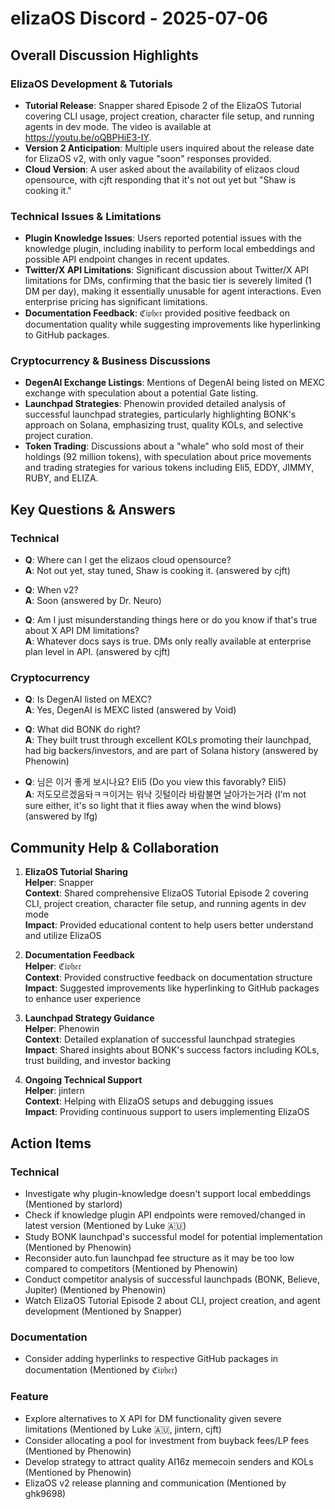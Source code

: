 # elizaOS Discord - 2025-07-06

## Overall Discussion Highlights

### ElizaOS Development & Tutorials
- **Tutorial Release**: Snapper shared Episode 2 of the ElizaOS Tutorial covering CLI usage, project creation, character file setup, and running agents in dev mode. The video is available at https://youtu.be/oQBPHiE3-IY.
- **Version 2 Anticipation**: Multiple users inquired about the release date for ElizaOS v2, with only vague "soon" responses provided.
- **Cloud Version**: A user asked about the availability of elizaos cloud opensource, with cjft responding that it's not out yet but "Shaw is cooking it."

### Technical Issues & Limitations
- **Plugin Knowledge Issues**: Users reported potential issues with the knowledge plugin, including inability to perform local embeddings and possible API endpoint changes in recent updates.
- **Twitter/X API Limitations**: Significant discussion about Twitter/X API limitations for DMs, confirming that the basic tier is severely limited (1 DM per day), making it essentially unusable for agent interactions. Even enterprise pricing has significant limitations.
- **Documentation Feedback**: ℭ𝔦𝔭𝔥𝔢𝔯 provided positive feedback on documentation quality while suggesting improvements like hyperlinking to GitHub packages.

### Cryptocurrency & Business Discussions
- **DegenAI Exchange Listings**: Mentions of DegenAI being listed on MEXC exchange with speculation about a potential Gate listing.
- **Launchpad Strategies**: Phenowin provided detailed analysis of successful launchpad strategies, particularly highlighting BONK's approach on Solana, emphasizing trust, quality KOLs, and selective project curation.
- **Token Trading**: Discussions about a "whale" who sold most of their holdings (92 million tokens), with speculation about price movements and trading strategies for various tokens including Eli5, EDDY, JIMMY, RUBY, and ELIZA.

## Key Questions & Answers

### Technical
- **Q**: Where can I get the elizaos cloud opensource?  
  **A**: Not out yet, stay tuned, Shaw is cooking it. (answered by cjft)

- **Q**: When v2?  
  **A**: Soon (answered by Dr. Neuro)

- **Q**: Am I just misunderstanding things here or do you know if that's true about X API DM limitations?  
  **A**: Whatever docs says is true. DMs only really available at enterprise plan level in API. (answered by cjft)

### Cryptocurrency
- **Q**: Is DegenAI listed on MEXC?  
  **A**: Yes, DegenAI is MEXC listed (answered by Void)

- **Q**: What did BONK do right?  
  **A**: They built trust through excellent KOLs promoting their launchpad, had big backers/investors, and are part of Solana history (answered by Phenowin)

- **Q**: 님은 이거 좋게 보시나요? Eli5 (Do you view this favorably? Eli5)  
  **A**: 저도모르겠음돠ㅋㅋ이거는 워낙 깃털이라 바람불면 날아가는거라 (I'm not sure either, it's so light that it flies away when the wind blows) (answered by lfg)

## Community Help & Collaboration

1. **ElizaOS Tutorial Sharing**  
   **Helper**: Snapper  
   **Context**: Shared comprehensive ElizaOS Tutorial Episode 2 covering CLI, project creation, character file setup, and running agents in dev mode  
   **Impact**: Provided educational content to help users better understand and utilize ElizaOS

2. **Documentation Feedback**  
   **Helper**: ℭ𝔦𝔭𝔥𝔢𝔯  
   **Context**: Provided constructive feedback on documentation structure  
   **Impact**: Suggested improvements like hyperlinking to GitHub packages to enhance user experience

3. **Launchpad Strategy Guidance**  
   **Helper**: Phenowin  
   **Context**: Detailed explanation of successful launchpad strategies  
   **Impact**: Shared insights about BONK's success factors including KOLs, trust building, and investor backing

4. **Ongoing Technical Support**  
   **Helper**: jintern  
   **Context**: Helping with ElizaOS setups and debugging issues  
   **Impact**: Providing continuous support to users implementing ElizaOS

## Action Items

### Technical
- Investigate why plugin-knowledge doesn't support local embeddings (Mentioned by starlord)
- Check if knowledge plugin API endpoints were removed/changed in latest version (Mentioned by Luke 🇦🇺)
- Study BONK launchpad's successful model for potential implementation (Mentioned by Phenowin)
- Reconsider auto.fun launchpad fee structure as it may be too low compared to competitors (Mentioned by Phenowin)
- Conduct competitor analysis of successful launchpads (BONK, Believe, Jupiter) (Mentioned by Phenowin)
- Watch ElizaOS Tutorial Episode 2 about CLI, project creation, and agent development (Mentioned by Snapper)

### Documentation
- Consider adding hyperlinks to respective GitHub packages in documentation (Mentioned by ℭ𝔦𝔭𝔥𝔢𝔯)

### Feature
- Explore alternatives to X API for DM functionality given severe limitations (Mentioned by Luke 🇦🇺, jintern, cjft)
- Consider allocating a pool for investment from buyback fees/LP fees (Mentioned by Phenowin)
- Develop strategy to attract quality AI16z memecoin senders and KOLs (Mentioned by Phenowin)
- ElizaOS v2 release planning and communication (Mentioned by ghk9698)